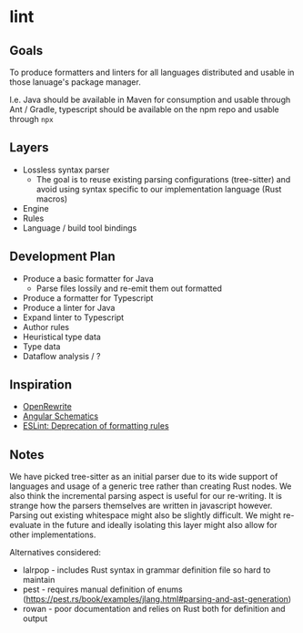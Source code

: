 # lint

## Goals

To produce formatters and linters for all languages distributed and usable in those lanuage's package manager.

I.e. Java should be available in Maven for consumption and usable through Ant / Gradle, typescript should be available on the npm repo and usable through `npx`

## Layers

* Lossless syntax parser
  * The goal is to reuse existing parsing configurations (tree-sitter) and avoid using syntax specific to our implementation language (Rust macros)
* Engine
* Rules
* Language / build tool bindings

## Development Plan

* Produce a basic formatter for Java
  * Parse files lossily and re-emit them out formatted
* Produce a formatter for Typescript
* Produce a linter for Java
* Expand linter to Typescript
* Author rules
* Heuristical type data
* Type data
* Dataflow analysis / ?

## Inspiration

* [OpenRewrite](https://docs.openrewrite.org/)
* [Angular Schematics](https://angular.dev/tools/cli/schematics)
* [ESLint: Deprecation of formatting rules](https://eslint.org/blog/2023/10/deprecating-formatting-rules/)

## Notes

We have picked tree-sitter as an initial parser due to its wide support of languages and usage of a generic tree rather than creating Rust nodes. We also think the incremental parsing aspect is useful for our re-writing. It is strange how the parsers themselves are written in javascript however. Parsing out existing whitespace might also be slightly difficult. We might re-evaluate in the future and ideally isolating this layer might also allow for other implementations.


Alternatives considered:
* lalrpop - includes Rust syntax in grammar definition file so hard to maintain
* pest - requires manual definition of enums (https://pest.rs/book/examples/jlang.html#parsing-and-ast-generation)
* rowan - poor documentation and relies on Rust both for definition and output
